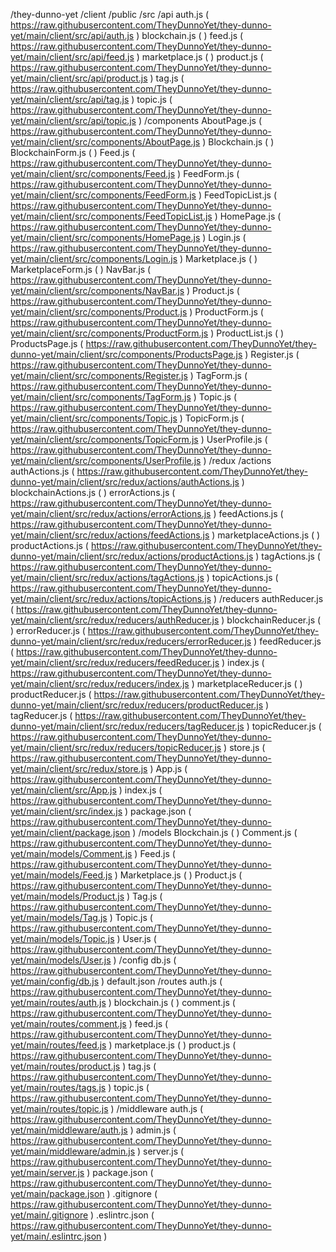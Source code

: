 /they-dunno-yet
    /client
        /public
        /src
            /api
                auth.js ( https://raw.githubusercontent.com/TheyDunnoYet/they-dunno-yet/main/client/src/api/auth.js )
                blockchain.js (  )
                feed.js ( https://raw.githubusercontent.com/TheyDunnoYet/they-dunno-yet/main/client/src/api/feed.js )
                marketplace.js (  )
                product.js ( https://raw.githubusercontent.com/TheyDunnoYet/they-dunno-yet/main/client/src/api/product.js )
                tag.js ( https://raw.githubusercontent.com/TheyDunnoYet/they-dunno-yet/main/client/src/api/tag.js )
                topic.js ( https://raw.githubusercontent.com/TheyDunnoYet/they-dunno-yet/main/client/src/api/topic.js )
            /components
                AboutPage.js ( https://raw.githubusercontent.com/TheyDunnoYet/they-dunno-yet/main/client/src/components/AboutPage.js )
                Blockchain.js (  )
                BlockchainForm.js (  )
                Feed.js ( https://raw.githubusercontent.com/TheyDunnoYet/they-dunno-yet/main/client/src/components/Feed.js )
                FeedForm.js ( https://raw.githubusercontent.com/TheyDunnoYet/they-dunno-yet/main/client/src/components/FeedForm.js )
                FeedTopicList.js ( https://raw.githubusercontent.com/TheyDunnoYet/they-dunno-yet/main/client/src/components/FeedTopicList.js )
                HomePage.js ( https://raw.githubusercontent.com/TheyDunnoYet/they-dunno-yet/main/client/src/components/HomePage.js )
                Login.js ( https://raw.githubusercontent.com/TheyDunnoYet/they-dunno-yet/main/client/src/components/Login.js )
                Marketplace.js (  )
                MarketplaceForm.js (  )
                NavBar.js ( https://raw.githubusercontent.com/TheyDunnoYet/they-dunno-yet/main/client/src/components/NavBar.js )
                Product.js ( https://raw.githubusercontent.com/TheyDunnoYet/they-dunno-yet/main/client/src/components/Product.js )
                ProductForm.js ( https://raw.githubusercontent.com/TheyDunnoYet/they-dunno-yet/main/client/src/components/ProductForm.js )
                ProductList.js (  )
                ProductsPage.js ( https://raw.githubusercontent.com/TheyDunnoYet/they-dunno-yet/main/client/src/components/ProductsPage.js )
                Register.js ( https://raw.githubusercontent.com/TheyDunnoYet/they-dunno-yet/main/client/src/components/Register.js )
                TagForm.js ( https://raw.githubusercontent.com/TheyDunnoYet/they-dunno-yet/main/client/src/components/TagForm.js )
                Topic.js ( https://raw.githubusercontent.com/TheyDunnoYet/they-dunno-yet/main/client/src/components/Topic.js )
                TopicForm.js ( https://raw.githubusercontent.com/TheyDunnoYet/they-dunno-yet/main/client/src/components/TopicForm.js )
                UserProfile.js ( https://raw.githubusercontent.com/TheyDunnoYet/they-dunno-yet/main/client/src/components/UserProfile.js )
            /redux
                /actions
                    authActions.js ( https://raw.githubusercontent.com/TheyDunnoYet/they-dunno-yet/main/client/src/redux/actions/authActions.js )
                    blockchainActions.js (  )
                    errorActions.js ( https://raw.githubusercontent.com/TheyDunnoYet/they-dunno-yet/main/client/src/redux/actions/errorActions.js )
                    feedActions.js ( https://raw.githubusercontent.com/TheyDunnoYet/they-dunno-yet/main/client/src/redux/actions/feedActions.js )
                    marketplaceActions.js ( )
                    productActions.js ( https://raw.githubusercontent.com/TheyDunnoYet/they-dunno-yet/main/client/src/redux/actions/productActions.js )
                    tagActions.js ( https://raw.githubusercontent.com/TheyDunnoYet/they-dunno-yet/main/client/src/redux/actions/tagActions.js )
                    topicActions.js ( https://raw.githubusercontent.com/TheyDunnoYet/they-dunno-yet/main/client/src/redux/actions/topicActions.js )
                /reducers
                    authReducer.js ( https://raw.githubusercontent.com/TheyDunnoYet/they-dunno-yet/main/client/src/redux/reducers/authReducer.js )
                    blockchainReducer.js (  )
                    errorReducer.js ( https://raw.githubusercontent.com/TheyDunnoYet/they-dunno-yet/main/client/src/redux/reducers/errorReducer.js )
                    feedReducer.js ( https://raw.githubusercontent.com/TheyDunnoYet/they-dunno-yet/main/client/src/redux/reducers/feedReducer.js )
                    index.js ( https://raw.githubusercontent.com/TheyDunnoYet/they-dunno-yet/main/client/src/redux/reducers/index.js )
                    marketplaceReducer.js (  )
                    productReducer.js ( https://raw.githubusercontent.com/TheyDunnoYet/they-dunno-yet/main/client/src/redux/reducers/productReducer.js )
                    tagReducer.js ( https://raw.githubusercontent.com/TheyDunnoYet/they-dunno-yet/main/client/src/redux/reducers/tagReducer.js )
                    topicReducer.js ( https://raw.githubusercontent.com/TheyDunnoYet/they-dunno-yet/main/client/src/redux/reducers/topicReducer.js )
                store.js ( https://raw.githubusercontent.com/TheyDunnoYet/they-dunno-yet/main/client/src/redux/store.js )
            App.js ( https://raw.githubusercontent.com/TheyDunnoYet/they-dunno-yet/main/client/src/App.js )
            index.js ( https://raw.githubusercontent.com/TheyDunnoYet/they-dunno-yet/main/client/src/index.js )
        package.json ( https://raw.githubusercontent.com/TheyDunnoYet/they-dunno-yet/main/client/package.json )
    /models
        Blockchain.js (  )
        Comment.js ( https://raw.githubusercontent.com/TheyDunnoYet/they-dunno-yet/main/models/Comment.js )
        Feed.js ( https://raw.githubusercontent.com/TheyDunnoYet/they-dunno-yet/main/models/Feed.js )
        Marketplace.js (  )
        Product.js ( https://raw.githubusercontent.com/TheyDunnoYet/they-dunno-yet/main/models/Product.js )
        Tag.js ( https://raw.githubusercontent.com/TheyDunnoYet/they-dunno-yet/main/models/Tag.js )
        Topic.js ( https://raw.githubusercontent.com/TheyDunnoYet/they-dunno-yet/main/models/Topic.js )
        User.js ( https://raw.githubusercontent.com/TheyDunnoYet/they-dunno-yet/main/models/User.js ) 
    /config
        db.js ( https://raw.githubusercontent.com/TheyDunnoYet/they-dunno-yet/main/config/db.js )
        default.json
    /routes
        auth.js ( https://raw.githubusercontent.com/TheyDunnoYet/they-dunno-yet/main/routes/auth.js )
        blockchain.js (  )
        comment.js ( https://raw.githubusercontent.com/TheyDunnoYet/they-dunno-yet/main/routes/comment.js )
        feed.js ( https://raw.githubusercontent.com/TheyDunnoYet/they-dunno-yet/main/routes/feed.js )
        marketplace.js (  )
        product.js ( https://raw.githubusercontent.com/TheyDunnoYet/they-dunno-yet/main/routes/product.js )
        tag.js ( https://raw.githubusercontent.com/TheyDunnoYet/they-dunno-yet/main/routes/tags.js )
        topic.js ( https://raw.githubusercontent.com/TheyDunnoYet/they-dunno-yet/main/routes/topic.js )
    /middleware
        auth.js ( https://raw.githubusercontent.com/TheyDunnoYet/they-dunno-yet/main/middleware/auth.js )
        admin.js ( https://raw.githubusercontent.com/TheyDunnoYet/they-dunno-yet/main/middleware/admin.js )
    server.js ( https://raw.githubusercontent.com/TheyDunnoYet/they-dunno-yet/main/server.js )
    package.json ( https://raw.githubusercontent.com/TheyDunnoYet/they-dunno-yet/main/package.json )
    .gitignore ( https://raw.githubusercontent.com/TheyDunnoYet/they-dunno-yet/main/.gitignore )
    .eslintrc.json ( https://raw.githubusercontent.com/TheyDunnoYet/they-dunno-yet/main/.eslintrc.json )
